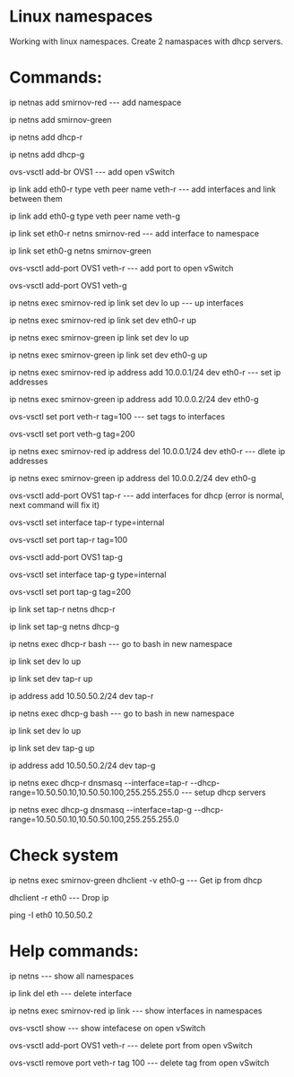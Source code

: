 # Linux namespaces
Working with linux namespaces. Create 2 namaspaces with dhcp servers.

# Commands:

ip netnas add smirnov-red --- add namespace

ip netns add smirnov-green

ip netns add dhcp-r

ip netns add dhcp-g

ovs-vsctl add-br OVS1 --- add open vSwitch

ip link add eth0-r type veth peer name veth-r  --- add interfaces and link between them

ip link add eth0-g type veth peer name veth-g

ip link set eth0-r netns smirnov-red  --- add interface to namespace 

ip link set eth0-g netns smirnov-green

ovs-vsctl add-port OVS1 veth-r  --- add port to open vSwitch

ovs-vsctl add-port OVS1 veth-g

ip netns exec smirnov-red ip link set dev lo up  --- up interfaces

ip netns exec smirnov-red ip link set dev eth0-r up

ip netns exec smirnov-green ip link set dev lo up 

ip netns exec smirnov-green ip link set dev eth0-g up

ip netns exec smirnov-red ip address add 10.0.0.1/24 dev eth0-r --- set ip addresses

ip netns exec smirnov-green ip address add 10.0.0.2/24 dev eth0-g

ovs-vsctl set port veth-r tag=100 --- set tags to interfaces

ovs-vsctl set port veth-g tag=200

ip netns exec smirnov-red ip address del 10.0.0.1/24 dev eth0-r --- dlete ip addresses

ip netns exec smirnov-green ip address del 10.0.0.2/24 dev eth0-g

ovs-vsctl add-port OVS1 tap-r --- add interfaces for dhcp (error is normal, next command will fix it)

ovs-vsctl set interface tap-r type=internal

ovs-vsctl set port tap-r tag=100

ovs-vsctl add-port OVS1 tap-g

ovs-vsctl set interface tap-g type=internal

ovs-vsctl set port tap-g tag=200

ip link set tap-r netns dhcp-r 

ip link set tap-g netns dhcp-g 

ip netns exec dhcp-r bash --- go to bash in new namespace

ip link set dev lo up 

ip link set dev tap-r up 

ip address add 10.50.50.2/24 dev tap-r

ip netns exec dhcp-g bash --- go to bash in new namespace

ip link set dev lo up 

ip link set dev tap-g up 

ip address add 10.50.50.2/24 dev tap-g

ip netns exec dhcp-r dnsmasq --interface=tap-r --dhcp-range=10.50.50.10,10.50.50.100,255.255.255.0  --- setup dhcp servers
  
ip netns exec dhcp-g dnsmasq --interface=tap-g --dhcp-range=10.50.50.10,10.50.50.100,255.255.255.0  

# Check system

ip netns exec smirnov-green dhclient -v eth0-g  --- Get ip from dhcp

dhclient -r eth0  --- Drop ip

ping -I eth0 10.50.50.2

# Help commands:
ip netns  --- show all namespaces

ip link del eth --- delete interface

ip netns exec smirnov-red ip link --- show interfaces in namespaces

ovs-vsctl show --- show intefacese on open vSwitch

ovs-vsctl add-port OVS1 veth-r --- delete port from open vSwitch

ovs-vsctl remove port veth-r tag 100 --- delete tag from open vSwitch

